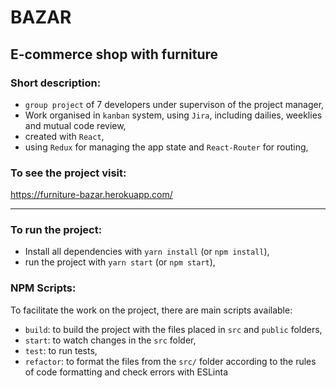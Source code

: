 # BAZAR

## E-commerce shop with furniture

### Short description:

- `group project` of 7 developers under supervison of the project manager,
- Work organised in `kanban` system, using `Jira`, including dailies, weeklies and mutual code review,
- created with `React`,
- using `Redux` for managing the app state and `React-Router` for routing,

### To see the project visit:

https://furniture-bazar.herokuapp.com/

---

### To run the project:

- Install all dependencies with `yarn install` (or `npm install`),
- run the project with `yarn start` (or `npm start`),

### NPM Scripts:

To facilitate the work on the project, there are main scripts available:

- `build`: to build the project with the files placed in `src` and `public` folders,
- `start`: to watch changes in the `src` folder,
- `test`: to run tests,
- `refactor`: to format the files from the `src/` folder according to the rules of code formatting and check errors with ESLinta
